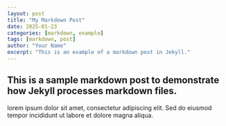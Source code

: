 ```yaml
---
layout: post
title: "My Markdown Post"
date: 2025-01-23
categories: [markdown, example]
tags: [markdown, post]
author: "Your Name"
excerpt: "This is an example of a markdown post in Jekyll."
---
```


## This is a sample markdown post to demonstrate how Jekyll processes markdown files.

lorem ipsum dolor sit amet, consectetur adipiscing elit. Sed do eiusmod tempor incididunt ut labore et dolore magna aliqua.
